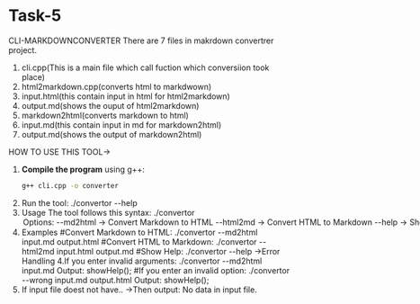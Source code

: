 # Task-5
CLI-MARKDOWNCONVERTER
There are 7 files in makrdown convertrer project.
1) cli.cpp(This is a main file which call fuction which conversiion took place)
2) html2markdown.cpp(converts html to markdwown)
3) input.html(this contain input in html for html2markdown)
4) output.md(shows the ouput of html2markdown)
5) markdown2html(converts markdown to html)
6) input.md(this contain input in md for markdown2html)
7) output.md(shows the output of markdown2html)

HOW TO USE THIS TOOL->
1. **Compile the program** using g++:
   ```sh
   g++ cli.cpp -o converter

2. Run the tool:
 ./convertor --help
3.  Usage
The tool follows this syntax:
./convertor <option> <inputfile> <outputfile> 
Options:
--md2html → Convert Markdown to HTML
--html2md → Convert HTML to Markdown
--help → Show help message
3. Examples
#Convert Markdown to HTML:
./convertor --md2html input.md output.html
#Convert HTML to Markdown:
./convertor --html2md input.html output.md
#Show Help:
./convertor --help
->Error Handling
4.If you enter invalid arguments:
./convertor --md2html input.md
Output:
 showHelp();
#If you enter an invalid option:
./convertor --wrong input.md output.html
Output:
showHelp();
5. If input file doest not have..
   ->Then output:
   No data in input file.
   
